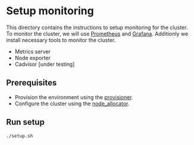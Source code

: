 # Setup monitoring
This directory contains the instructions to setup monitoring for the cluster.
To monitor the cluster, we will use [Prometheus](https://prometheus.io/) and [Grafana](https://grafana.com/).
Additionly we install necessary tools to monitor the cluster.
- Metrics server
- Node exporter
- Cadvisor [under testing]

## Prerequisites
- Provision the environment using the [provisioner](../../provisioner/README.md).
- Configure the cluster using the [node_allocator](../node_allocator/README.md).

## Run setup
```shell
./setup.sh
```